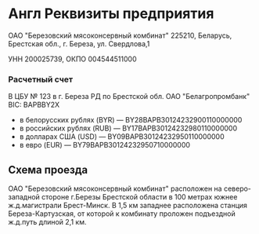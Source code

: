 ﻿# Англ Реквизиты предприятия

ОАО "Березовский мясоконсервный комбинат"
225210, Беларусь, Брестская обл., г. Береза, ул. Свердлова,1

УНН 200025739, ОКПО 004544511000

### Расчетный счет

В ЦБУ № 123 в г. Береза РД по Брестской обл. ОАО "Белагропромбанк" BIC: BAPBBY2X

* в белорусских рублях (BYR)	—	BY28BAPB30124232900110000000
* в российских рублях (RUB)	—	BY17BAPB30124232980110000000
* в долларах США (USD)	—	BY09BAPB30124232950110000000
* в евро (EUR)	—	BY79BAPB30124232950710000000

## Схема проезда

ОАО "Березовский мясоконсервный комбинат" расположен на северо-западной стороне г.Березы Брестской области в 100 метрах южнее ж.д.магистрали Брест-Минск. В 1,5 км западнее расположена станция Береза-Картузская, от которой к комбинату проложен подъездной ж.д.путь длиной 2,1 км.